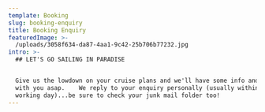 ```yaml
---
template: Booking
slug: booking-enquiry
title: Booking Enquiry
featuredImage: >-
  /uploads/3058f634-da87-4aa1-9c42-25b706b77232.jpg
intro: >-
  ## LET'S GO SAILING IN PARADISE


  Give us the lowdown on your cruise plans and we'll have some info and pricing
  with you asap.    We reply to your enquiry personally (usually within 1
  working day)...be sure to check your junk mail folder too!
---
```


